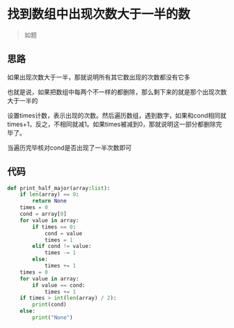 # 找到数组中出现次数大于一半的数

> 如题

**思路**
--------------------

如果出现次数大于一半，那就说明所有其它数出现的次数都没有它多

也就是说，如果把数组中每两个不一样的都删除，那么剩下来的就是那个出现次数大于一半的

设置times计数，表示出现的次数。然后遍历数组，遇到数字，如果和cond相同就times+1，反之，不相同就减1。如果times被减到0，那就说明这一部分都删除完毕了。

当遍历完毕核对cond是否出现了一半次数即可

**代码**
--------------------

```python
def print_half_major(array:list):
    if len(array) == 0:
        return None
    times = 0
    cond = array[0]
    for value in array:
        if times == 0:
            cond = value
            times = 1
        elif cond != value:
            times -= 1
        else:
            times += 1
    times = 0
    for value in array:
        if value == cond:
            times += 1
    if times > int(len(array) / 2):
        print(cond)
    else:
        print("None")
```
